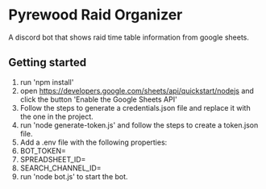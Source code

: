 # Pyrewood Raid Organizer
A discord bot that shows raid time table information from google sheets.

## Getting started
1. run 'npm install'
1. open https://developers.google.com/sheets/api/quickstart/nodejs and click the button 'Enable the Google Sheets API'
1. Follow the steps to generate a credentials.json file and replace it with the one in the project.
1. run 'node generate-token.js' and follow the steps to create a token.json file.
1. Add a .env file with the following properties:
  1. BOT_TOKEN=
  1. SPREADSHEET_ID=
  1. SEARCH_CHANNEL_ID=
1. run 'node bot.js' to start the bot.
